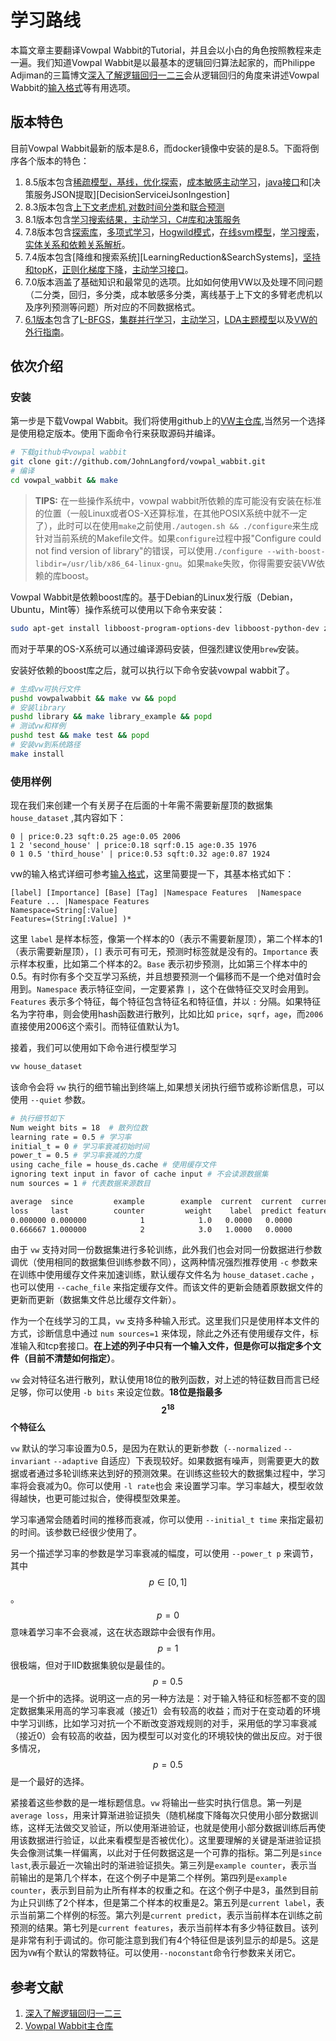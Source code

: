 # 学习路线
本篇文章主要翻译Vowpal Wabbit的Tutorial，并且会以小白的角色按照教程来走一遍。我们知道Vowpal Wabbit是以最基本的逻辑回归算法起家的，而Philippe Adjiman的三篇博文[深入了解逻辑回归一二三][dive_into_logistic_regression]会从逻辑回归的角度来讲述Vowpal Wabbit的[输入格式](InputFormat.md)等有用选项。

## 版本特色
目前Vowpal Wabbit最新的版本是8.6，而docker镜像中安装的是8.5。下面将倒序各个版本的特色：
1. 8.5版本包含[稀疏模型，基线，优化探索][SparseModel_Baseline_OptimizedExploration]，[成本敏感主动学习][CostSensitiveActiveLearning]，[java接口][JavaInterface]和[决策服务JSON提取][DecisionServiceiJsonIngestion]
2. 8.3版本包含[上下文老虎机][ContextualBandits],[对数时间分类][LogarithmicTimeClassification]和[联合预测][JointPrediction]
3. 8.1版本包含[学习搜索结果，主动学习，C#库和决策服务][Learning2Search_ActiveLearning_C#Library_DecisionService]
4. 7.8版本包含[探索库][ExploreLib]，[多项式学习][PolynomialLearn]，[Hogwild模式][Hogwild]，[在线svm模型][OnlineSvm]，[学习搜索][Learning2Search]，[实体关系和依赖关系解析][EntityRelation&DependencyParsing]。
5. 7.4版本包含[降维和搜索系统][LearningReduction&SearchSystems]，[坚持和topK][Holdout&TopK]，[正则化梯度下降][NormalizedGradientDescent]，[主动学习接口][ActiveLearningInterface]。
6. 7.0版本涵盖了基础知识和最常见的选项。比如如何使用VW以及处理不同问题（二分类，回归，多分类，成本敏感多分类，离线基于上下文的多臂老虎机以及序列预测等问题）所对应的不同数据格式。
7. [6.1版本][vw6.1_tutorial]包含了[L-BFGS][lbfgs]，[集群并行学习][ClusterParallelLearning]，[主动学习][ActiveLearning]，[LDA主题模型][LatentDirichletAllocation]以及[VW的外行指南][VWForUninitiated]。

## 依次介绍
### 安装
第一步是下载Vowpal Wabbit。我们将使用github上的[VW主仓库][vw_master_github],当然另一个选择是使用稳定版本。使用下面命令行来获取源码并编译。
```bash
# 下载github中vowpal wabbit
git clone git://github.com/JohnLangford/vowpal_wabbit.git
# 编译
cd vowpal_wabbit && make
```
> **TIPS:**
> 在一些操作系统中，vowpal wabbit所依赖的库可能没有安装在标准的位置（一般Linux或者OS-X还算标准，在其他POSIX系统中就不一定了），此时可以在使用`make`之前使用`./autogen.sh && ./configure`来生成针对当前系统的Makefile文件。如果`configure`过程中报"Configure could not find version of library"的错误，可以使用`./configure --with-boost-libdir=/usr/lib/x86_64-linux-gnu`。如果`make`失败，你得需要安装VW依赖的库boost。

Vowpal Wabbit是依赖boost库的。基于Debian的Linux发行版（Debian，Ubuntu，Mint等）操作系统可以使用以下命令来安装：
```bash
sudo apt-get install libboost-program-options-dev libboost-python-dev zlib1g-dev
```
而对于苹果的OS-X系统可以通过编译源码安装，但强烈建议使用`brew`安装。

安装好依赖的boost库之后，就可以执行以下命令安装vowpal wabbit了。
```bash
# 生成vw可执行文件
pushd vowpalwabbit && make vw && popd
# 安装library
pushd library && make library_example && popd
# 测试vw和样例
pushd test && make test && popd
# 安装vw到系统路径
make install
```

### 使用样例
现在我们来创建一个有关房子在后面的十年需不需要新屋顶的数据集 `house_dataset` ,其内容如下：
```
0 | price:0.23 sqft:0.25 age:0.05 2006
1 2 'second_house' | price:0.18 sqrf:0.15 age:0.35 1976
0 1 0.5 'third_house' | price:0.53 sqft:0.32 age:0.87 1924
```
vw的输入格式详细可参考[输入格式](InputFormat.md)，这里简要提一下，其基本格式如下：
```
[label] [Importance] [Base] [Tag] |Namespace Features  |Namespace Feature ... |Namespace Features
Namespace=String[:Value]
Features=(String[:Value] )*
```
这里 `label` 是样本标签，像第一个样本的0（表示不需要新屋顶），第二个样本的1（表示需要新屋顶），`[]` 表示可有可无，预测时标签就是没有的。`Importance` 表示样本权重，比如第二个样本的2。`Base` 表示初步预测，比如第三个样本中的0.5。有时你有多个交互学习系统，并且想要预测一个偏移而不是一个绝对值时会用到。`Namespace` 表示特征空间，一定要紧靠 `|`，这个在做特征交叉时会用到。 `Features` 表示多个特征，每个特征包含特征名和特征值，并以 `:` 分隔。如果特征名为字符串，则会使用hash函数进行散列，比如比如 `price`，`sqrf`，`age`，而`2006` 直接使用2006这个索引。而特征值默认为1。


接着，我们可以使用如下命令进行模型学习
```bash
vw house_dataset
```
该命令会将 `vw` 执行的细节输出到终端上,如果想关闭执行细节或称诊断信息，可以使用 `--quiet` 参数。
```bash 
# 执行细节如下
Num weight bits = 18  # 散列位数
learning rate = 0.5 # 学习率
initial_t = 0 # 学习率衰减初始时间
power_t = 0.5 # 学习率衰减的力度
using cache_file = house_ds.cache # 使用缓存文件
ignoring text input in favor of cache input # 不会读源数据集
num sources = 1 # 代表数据来源数目

average  since         example        example  current  current  current
loss     last          counter         weight    label  predict features
0.000000 0.000000            1            1.0   0.0000   0.0000        5
0.666667 1.000000            2            3.0   1.0000   0.0000        5
```

由于 `vw` 支持对同一份数据集进行多轮训练，此外我们也会对同一份数据进行参数调优（使用相同的数据集但训练参数不同），这两种情况强烈推荐使用 `-c` 参数来在训练中使用缓存文件来加速训练，默认缓存文件名为 `house_dataset.cache` ，也可以使用 `--cache_file` 来指定缓存文件。而该文件的更新会随着原数据文件的更新而更新（数据集文件总比缓存文件新）。

作为一个在线学习的工具，`vw` 支持多种输入形式。这里我们只是使用样本文件的方式，诊断信息中通过 `num sources=1` 来体现，除此之外还有使用缓存文件，标准输入和tcp套接口。**在上述的列子中只有一个输入文件，但是你可以指定多个文件（目前不清楚如何指定）**。

`vw` 会对特征名进行散列，默认使用18位的散列函数，对上述的特征数目而言已经足够，你可以使用 `-b bits` 来设定位数。**18位是指最多$$2^{18}$$个特征么**


`vw` 默认的学习率设置为0.5，是因为在默认的更新参数（`--normalized` `--invariant` `--adaptive` 自适应）下表现较好。如果数据有噪声，则需要更大的数据或者通过多轮训练来达到好的预测效果。在训练这些较大的数据集过程中，学习率将会衰减为0。你可以使用 `-l rate`也会 来设置学习率。学习率越大，模型收敛得越快，也更可能过拟合，使得模型效果差。

学习率通常会随着时间的推移而衰减，你可以使用 `--initial_t time` 来指定最初的时间。该参数已经很少使用了。

另一个描述学习率的参数是学习率衰减的幅度，可以使用 `--power_t p` 来调节，其中 $$p \in [0,1]$$ 。$$p=0$$ 意味着学习率不会衰减，这在状态跟踪中会很有作用。$$p=1$$ 很极端，但对于IID数据集貌似是最佳的。 $$p=0.5$$ 是一个折中的选择。说明这一点的另一种方法是：对于输入特征和标签都不变的固定数据集采用高的学习率衰减（接近1）会有较高的收益；而对于在变动着的环境中学习训练，比如学习对抗一个不断改变游戏规则的对手，采用低的学习率衰减（接近0）会有较高的收益，因为模型可以对变化的环境较快的做出反应。对于很多情况， $$p=0.5$$ 是一个最好的选择。


紧接着这些参数的是一堆标题信息。`vw` 将输出一些实时执行信息。第一列是 `average loss`，用来计算渐进验证损失（随机梯度下降每次只使用小部分数据训练，这样无法做交叉验证，所以使用渐进验证，也就是使用小部分数据训练后再使用该数据进行验证，以此来看模型是否被优化）。这里要理解的关键是渐进验证损失会像测试集一样偏离，以此对于任何数据这是一个可靠的指标。第二列是`since last`,表示最近一次输出时的渐进验证损失。第三列是`example counter`，表示当前输出的是第几个样本，在这个例子中是第二个样例。第四列是`example counter`，表示到目前为止所有样本的权重之和。在这个例子中是3，虽然到目前为止只训练了2个样本，但是第二个样本的权重是2。第五列是`current label`，表示当前第二个样例的标签。第六列是`current predict`，表示当前样本在训练之前预测的结果。第七列是`current features`，表示当前样本有多少特征数目。该列是非常有利于调试的。你可能注意到我们有4个特征但是该列显示的却是5。这是因为`VW`有个默认的常数特征。可以使用`--noconstant`命令行参数来关闭它。




## 参考文献
1. [深入了解逻辑回归一二三][dive_into_logistic_regression]
2. [Vowpal Wabbit主仓库][vw_master_github]

[vw_master_github]: https://github.com/JohnLangford/vowpal_wabbit
[dive_into_logistic_regression]: http://www.philippeadjiman.com/blog/2017/12/09/deep-dive-into-logistic-regression-part-1/
[SparseModel_Baseline_OptimizedExploration]: https://github.com/VowpalWabbit/vowpal_wabbit/wiki/update.pdf
[CostSensitiveActiveLearning]: https://github.com/VowpalWabbit/vowpal_wabbit/wiki/cs_active.pdf
[JavaInterface]: https://github.com/VowpalWabbit/vowpal_wabbit/wiki/vw-jni-tutorial.pdf
[DecisionServiceJsonIngestion]: https://github.com/VowpalWabbit/vowpal_wabbit/wiki/microsoft-ds-nips.pptx
[ContextualBandits]: https://github.com/VowpalWabbit/vowpal_wabbit/wiki/intro_CBs.pdf
[LogarithmicTimeClassification]: https://github.com/VowpalWabbit/vowpal_wabbit/wiki/recalltree.pdf
[JointPrediction]: https://github.com/VowpalWabbit/vowpal_wabbit/wiki/l2s.pdf
[Learning2Search_ActiveLearning_C#Library_DecisionService]: https://github.com/VowpalWabbit/vowpal_wabbit/wiki/2015_tutorial.pdf
[ExploreLib]: https://github.com/VowpalWabbit/vowpal_wabbit/wiki/intro_2014.pdf
[PolynomialLearn]: https://github.com/VowpalWabbit/vowpal_wabbit/wiki/poly.pdf
[Hogwild]: https://github.com/VowpalWabbit/vowpal_wabbit/wiki/lrq_hogwild.pdf
[OnlineSvm]: https://github.com/VowpalWabbit/vowpal_wabbit/wiki/ksvm.pdf
[Learning2Search]: https://github.com/VowpalWabbit/vowpal_wabbit/wiki/learning2search_python.pdf
[EntityRelation&DependencyParsing]: https://github.com/VowpalWabbit/vowpal_wabbit/wiki/ER_dep_parse.pdf
[LearningReduction&SearnSystems]: https://github.com/VowpalWabbit/vowpal_wabbit/wiki/reductions_and_searn.pdf
[Holdout&TopK]: https://github.com/VowpalWabbit/vowpal_wabbit/wiki/Zhen.pdf
[NormalizedGradientDescent]: https://github.com/VowpalWabbit/vowpal_wabbit/wiki/normalized.pdf
[ActiveLearningInterface]: https://github.com/VowpalWabbit/vowpal_wabbit/wiki/active_learning.pdf
[vw6.1_tutorial]: https://github.com/VowpalWabbit/vowpal_wabbit/wiki/v6.1_tutorial.pdf
[lbfgs]: https://github.com/VowpalWabbit/vowpal_wabbit/wiki/L-BFGS.pdf
[ClusterParallelLearning]: https://github.com/VowpalWabbit/vowpal_wabbit/wiki/Cluster_parallel.pdf
[ActiveLearning]: https://github.com/VowpalWabbit/vowpal_wabbit/wiki/active.pdf
[LatentDirichletAllocation]: https://github.com/VowpalWabbit/vowpal_wabbit/wiki/lda.pdf
[VWForUninitiated]: http://zinkov.com/posts/2013-08-13-vowpal-tutorial
